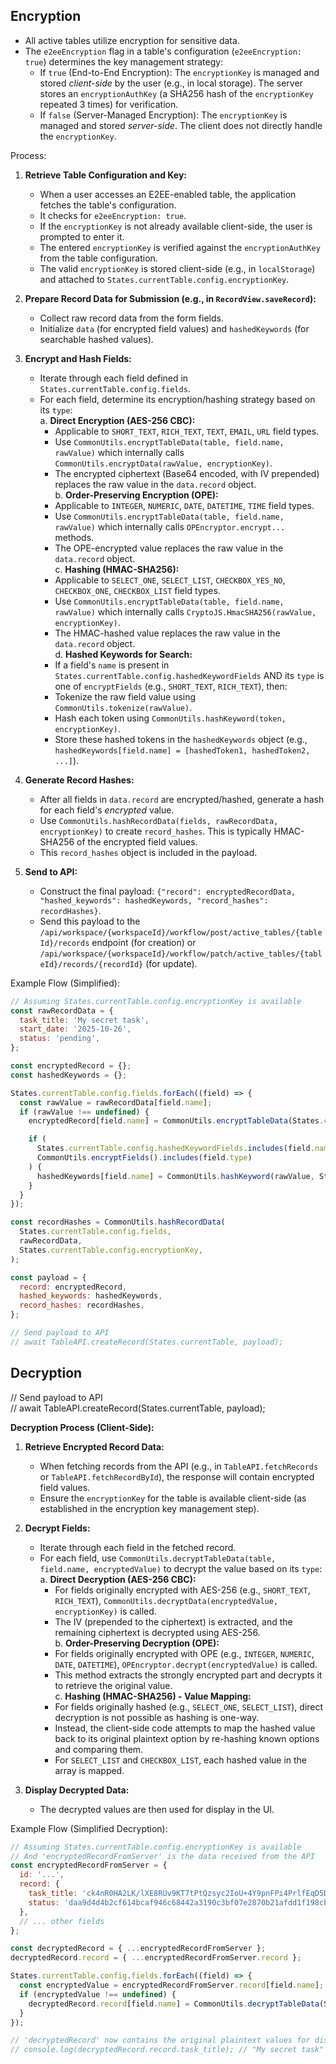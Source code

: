 ## Encryption

- All active tables utilize encryption for sensitive data.
- The `e2eeEncryption` flag in a table's configuration (`e2eeEncryption: true`) determines the key management strategy:
  - If `true` (End-to-End Encryption): The `encryptionKey` is managed and stored _client-side_ by the user (e.g., in local storage). The server stores an `encryptionAuthKey` (a SHA256 hash of the `encryptionKey` repeated 3 times) for verification.
  - If `false` (Server-Managed Encryption): The `encryptionKey` is managed and stored _server-side_. The client does not directly handle the `encryptionKey`.

Process:

1.  **Retrieve Table Configuration and Key:**
    - When a user accesses an E2EE-enabled table, the application fetches the table's configuration.
    - It checks for `e2eeEncryption: true`.
    - If the `encryptionKey` is not already available client-side, the user is prompted to enter it.
    - The entered `encryptionKey` is verified against the `encryptionAuthKey` from the table configuration.
    - The valid `encryptionKey` is stored client-side (e.g., in `localStorage`) and attached to `States.currentTable.config.encryptionKey`.

2.  **Prepare Record Data for Submission (e.g., in `RecordView.saveRecord`):**
    - Collect raw record data from the form fields.
    - Initialize `data` (for encrypted field values) and `hashedKeywords` (for searchable hashed values).

3.  **Encrypt and Hash Fields:**
    - Iterate through each field defined in `States.currentTable.config.fields`.
    - For each field, determine its encryption/hashing strategy based on its `type`:  
      a. **Direct Encryption (AES-256 CBC):**
      - Applicable to `SHORT_TEXT`, `RICH_TEXT`, `TEXT`, `EMAIL`, `URL` field types.
      - Use `CommonUtils.encryptTableData(table, field.name, rawValue)` which internally calls `CommonUtils.encryptData(rawValue, encryptionKey)`.
      - The encrypted ciphertext (Base64 encoded, with IV prepended) replaces the raw value in the `data.record` object.  
        b. **Order-Preserving Encryption (OPE):**
      - Applicable to `INTEGER`, `NUMERIC`, `DATE`, `DATETIME`, `TIME` field types.
      - Use `CommonUtils.encryptTableData(table, field.name, rawValue)` which internally calls `OPEncryptor.encrypt...` methods.
      - The OPE-encrypted value replaces the raw value in the `data.record` object.  
        c. **Hashing (HMAC-SHA256):**
      - Applicable to `SELECT_ONE`, `SELECT_LIST`, `CHECKBOX_YES_NO`, `CHECKBOX_ONE`, `CHECKBOX_LIST` field types.
      - Use `CommonUtils.encryptTableData(table, field.name, rawValue)` which internally calls `CryptoJS.HmacSHA256(rawValue, encryptionKey)`.
      - The HMAC-hashed value replaces the raw value in the `data.record` object.  
        d. **Hashed Keywords for Search:**
      - If a field's `name` is present in `States.currentTable.config.hashedKeywordFields` AND its `type` is one of `encryptFields` (e.g., `SHORT_TEXT`, `RICH_TEXT`), then:
      - Tokenize the raw field value using `CommonUtils.tokenize(rawValue)`.
      - Hash each token using `CommonUtils.hashKeyword(token, encryptionKey)`.
      - Store these hashed tokens in the `hashedKeywords` object (e.g., `hashedKeywords[field.name] = [hashedToken1, hashedToken2, ...]`).

4.  **Generate Record Hashes:**
    - After all fields in `data.record` are encrypted/hashed, generate a hash for each field's _encrypted_ value.
    - Use `CommonUtils.hashRecordData(fields, rawRecordData, encryptionKey)` to create `record_hashes`. This is typically HMAC-SHA256 of the encrypted field values.
    - This `record_hashes` object is included in the payload.

5.  **Send to API:**
    - Construct the final payload: `{"record": encryptedRecordData, "hashed_keywords": hashedKeywords, "record_hashes": recordHashes}`.
    - Send this payload to the `/api/workspace/{workspaceId}/workflow/post/active_tables/{tableId}/records` endpoint (for creation) or  
      `/api/workspace/{workspaceId}/workflow/patch/active_tables/{tableId}/records/{recordId}` (for update).

Example Flow (Simplified):

```javascript
// Assuming States.currentTable.config.encryptionKey is available
const rawRecordData = {
  task_title: 'My secret task',
  start_date: '2025-10-26',
  status: 'pending',
};

const encryptedRecord = {};
const hashedKeywords = {};

States.currentTable.config.fields.forEach((field) => {
  const rawValue = rawRecordData[field.name];
  if (rawValue !== undefined) {
    encryptedRecord[field.name] = CommonUtils.encryptTableData(States.currentTable, field.name, rawValue);

    if (
      States.currentTable.config.hashedKeywordFields.includes(field.name) &&
      CommonUtils.encryptFields().includes(field.type)
    ) {
      hashedKeywords[field.name] = CommonUtils.hashKeyword(rawValue, States.currentTable.config.encryptionKey);
    }
  }
});

const recordHashes = CommonUtils.hashRecordData(
  States.currentTable.config.fields,
  rawRecordData,
  States.currentTable.config.encryptionKey,
);

const payload = {
  record: encryptedRecord,
  hashed_keywords: hashedKeywords,
  record_hashes: recordHashes,
};

// Send payload to API
// await TableAPI.createRecord(States.currentTable, payload);
```

## Decryption

// Send payload to API  
// await TableAPI.createRecord(States.currentTable, payload);

**Decryption Process (Client-Side):**

1.  **Retrieve Encrypted Record Data:**
    - When fetching records from the API (e.g., in `TableAPI.fetchRecords` or `TableAPI.fetchRecordById`), the response will contain encrypted field values.
    - Ensure the `encryptionKey` for the table is available client-side (as established in the encryption key management step).

2.  **Decrypt Fields:**
    - Iterate through each field in the fetched record.
    - For each field, use `CommonUtils.decryptTableData(table, field.name, encryptedValue)` to decrypt the value based on its `type`:  
      a. **Direct Decryption (AES-256 CBC):**
      - For fields originally encrypted with AES-256 (e.g., `SHORT_TEXT`, `RICH_TEXT`), `CommonUtils.decryptData(encryptedValue, encryptionKey)` is called.
      - The IV (prepended to the ciphertext) is extracted, and the remaining ciphertext is decrypted using AES-256.  
        b. **Order-Preserving Decryption (OPE):**
      - For fields originally encrypted with OPE (e.g., `INTEGER`, `NUMERIC`, `DATE`, `DATETIME`), `OPEncryptor.decrypt(encryptedValue)` is called.
      - This method extracts the strongly encrypted part and decrypts it to retrieve the original value.  
        c. **Hashing (HMAC-SHA256) - Value Mapping:**
      - For fields originally hashed (e.g., `SELECT_ONE`, `SELECT_LIST`), direct decryption is not possible as hashing is one-way.
      - Instead, the client-side code attempts to map the hashed value back to its original plaintext option by re-hashing known options and comparing them.
      - For `SELECT_LIST` and `CHECKBOX_LIST`, each hashed value in the array is mapped.

3.  **Display Decrypted Data:**
    - The decrypted values are then used for display in the UI.

Example Flow (Simplified Decryption):

```javascript
// Assuming States.currentTable.config.encryptionKey is available
// And 'encryptedRecordFromServer' is the data received from the API
const encryptedRecordFromServer = {
  id: '...',
  record: {
    task_title: 'ck4nR0HA2LK/lXE8RUv9KT7tPtQzsyc2IoU+4Y9pnFPi4PrlfEqD5Diw3tQikW9E',
    status: 'daa9d4d4b2cf614bcaf946c68442a3190c3bf07e2870b21afdd1f198cbf64476',
  },
  // ... other fields
};

const decryptedRecord = { ...encryptedRecordFromServer };
decryptedRecord.record = { ...encryptedRecordFromServer.record };

States.currentTable.config.fields.forEach((field) => {
  const encryptedValue = encryptedRecordFromServer.record[field.name];
  if (encryptedValue !== undefined) {
    decryptedRecord.record[field.name] = CommonUtils.decryptTableData(States.currentTable, field.name, encryptedValue);
  }
});

// 'decryptedRecord' now contains the original plaintext values for display.
// console.log(decryptedRecord.record.task_title); // "My secret task"
```
